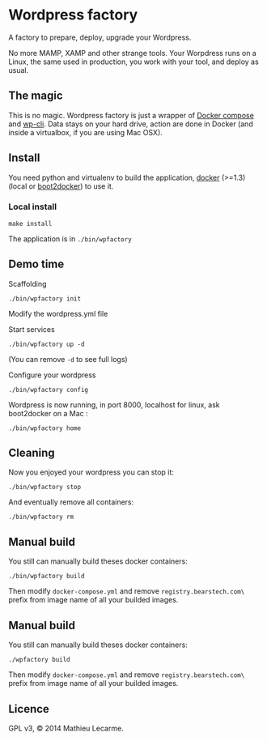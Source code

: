 Wordpress factory
=================

A factory to prepare, deploy, upgrade your Wordpress.

No more MAMP, XAMP and other strange tools.
Your Worpdress runs on a Linux, the same used in production, you work with your
 tool, and deploy as usual.

The magic
---------

This is no magic. Wordpress factory is just a wrapper of
[Docker compose](https://github.com/docker/fig) and
[wp-cli](http://wp-cli.org/).
Data stays on your hard drive, action are done in Docker
(and inside a virtualbox, if you are using Mac OSX).

Install
-------

You need python and virtualenv to build the application,
[docker](https://www.docker.com/) (>=1.3) (local or
[boot2docker](http://boot2docker.io/)) to use it.

### Local install

    make install

The application is in `./bin/wpfactory`

Demo time
---------

Scaffolding

    ./bin/wpfactory init

Modify the wordpress.yml file

Start services

    ./bin/wpfactory up -d

(You can remove `-d` to see full logs)

Configure your wordpress

    ./bin/wpfactory config

Wordpress is now running, in port 8000, localhost for linux, ask boot2docker on
a Mac :

    ./bin/wpfactory home

Cleaning
--------

Now you enjoyed your wordpress you can stop it:

    ./bin/wpfactory stop

And eventually remove all containers:

    ./bin/wpfactory rm

Manual build
------------

You still can manually build theses docker containers:

    ./bin/wpfactory build

Then modify `docker-compose.yml` and remove `registry.bearstech.com\` prefix
from image name of all your builded images.

Manual build
------------

You still can manually build theses docker containers:

    ./wpfactory build

Then modify `docker-compose.yml` and remove `registry.bearstech.com\` prefix
from image name of all your builded images.

Licence
-------

GPL v3, © 2014 Mathieu Lecarme.
